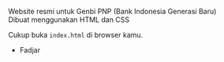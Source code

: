 Website resmi untuk Genbi PNP (Bank Indonesia Generasi Baru)  
Dibuat menggunakan HTML dan CSS

Cukup buka `index.html` di browser kamu.

- Fadjar
